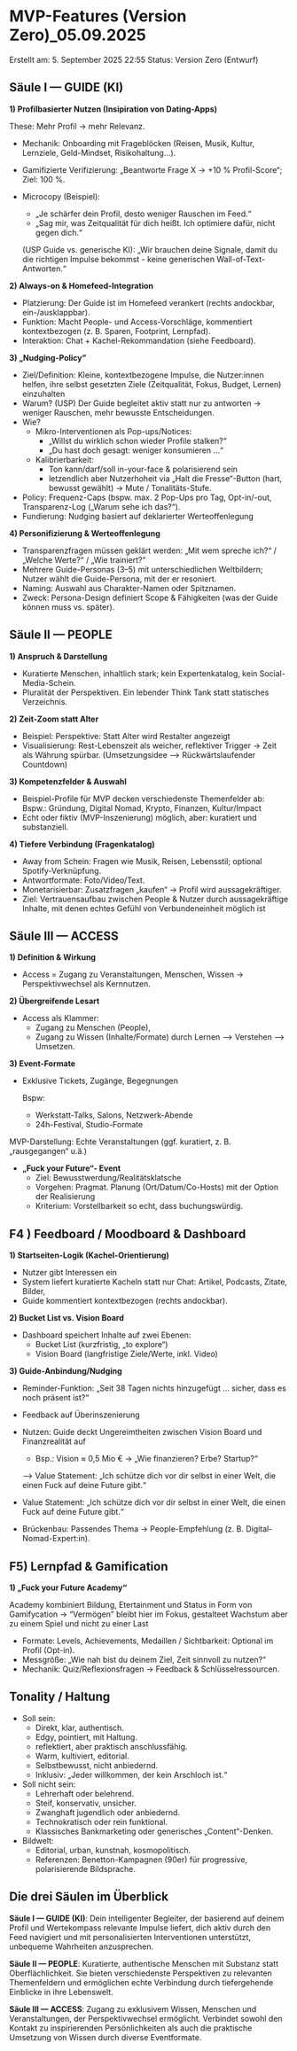 # MVP-Features (Version Zero)_05.09.2025

Erstellt am: 5. September 2025 22:55
Status: Version Zero (Entwurf)

<aside>

# **Säule I — GUIDE (KI)**

**1) Profilbasierter Nutzen (Insipiration von Dating-Apps)**

These: Mehr Profil → mehr Relevanz.

- Mechanik: Onboarding mit Frageblöcken (Reisen, Musik, Kultur, Lernziele, Geld-Mindset, Risikohaltung…).
- Gamifizierte Verifizierung: „Beantworte Frage X → +10 % Profil-Score“; Ziel: 100 %.
- Microcopy (Beispiel):
    - „Je schärfer dein Profil, desto weniger Rauschen im Feed.“
    - „Sag mir, was Zeitqualität für dich heißt. Ich optimiere dafür, nicht gegen dich.“
    
    (USP Guide vs. generische KI): „Wir brauchen deine Signale, damit du die richtigen Impulse bekommst - keine generischen Wall-of-Text-Antworten.“
    

**2) Always-on & Homefeed-Integration**

- Platzierung: Der Guide ist im Homefeed verankert (rechts andockbar, ein-/ausklappbar).
- Funktion: Macht People- und Access-Vorschläge, kommentiert kontextbezogen (z. B. Sparen, Footprint, Lernpfad).
- Interaktion: Chat + Kachel-Rekommandation (siehe Feedboard).

**3) „Nudging-Policy”** 

- Ziel/Definition:
Kleine, kontextbezogene Impulse, die Nutzer:innen helfen, ihre selbst gesetzten Ziele (Zeitqualität, Fokus, Budget, Lernen) einzuhalten
- Warum? (USP)
Der Guide begleitet aktiv statt nur zu antworten → weniger Rauschen, mehr bewusste Entscheidungen.
- Wie?
    - Mikro-Interventionen als Pop-ups/Notices:
        - „Willst du wirklich schon wieder Profile stalken?“
        - „Du hast doch gesagt: weniger konsumieren …“
    - Kalibrierbarkeit:
        - Ton kann/darf/soll in-your-face &  polarisierend sein
        - letzendlich aber Nutzerhoheit via „Halt die Fresse“-Button (hart, bewusst gewählt) → Mute / Tonalitäts-Stufe.
- Policy: Frequenz-Caps (bspw. max. 2 Pop-Ups pro Tag, Opt-in/-out, Transparenz-Log („Warum sehe ich das?“).
- Fundierung: Nudging basiert auf deklarierter Werteoffenlegung

**4) Personifizierung & Werteoffenlegung**

- Transparenzfragen müssen geklärt werden: „Mit wem spreche ich?“ / „Welche Werte?“ / „Wie trainiert?“
- Mehrere Guide-Personas (3–5) mit unterschiedlichen Weltbildern; Nutzer wählt die Guide-Persona, mit der er resoniert.
- Naming: Auswahl aus Charakter-Namen oder Spitznamen.
- Zweck: Persona-Design definiert Scope & Fähigkeiten (was der Guide können muss vs. später).

</aside>

<aside>

# **Säule II — PEOPLE**

**1) Anspruch & Darstellung**

- Kuratierte Menschen, inhaltlich stark; kein Expertenkatalog, kein Social-Media-Schein.
- Pluralität der Perspektiven. Ein lebender Think Tank statt statisches Verzeichnis.

**2) Zeit-Zoom statt Alter**

- Beispiel: Perspektive: Statt Alter wird Restalter angezeigt
- Visualisierung: Rest-Lebenszeit als weicher, reflektiver Trigger → Zeit als Währung spürbar. (Umsetzungsidee —> Rückwärtslaufender Countdown)

**3) Kompetenzfelder & Auswahl**

- Beispiel-Profile für MVP decken verschiedenste Themenfelder ab: Bspw.: Gründung, Digital Nomad, Krypto, Finanzen, Kultur/Impact
- Echt oder fiktiv (MVP-Inszenierung) möglich, aber: kuratiert und substanziell.

**4) Tiefere Verbindung (Fragenkatalog)**

- Away from Schein: Fragen wie Musik, Reisen, Lebensstil; optional Spotify-Verknüpfung.
- Antwortformate: Foto/Video/Text.
- Monetarisierbar: Zusatzfragen „kaufen“ → Profil wird aussagekräftiger.
- Ziel: Vertrauensaufbau zwischen People & Nutzer durch aussagekräftige Inhalte, mit denen echtes Gefühl von Verbundeneinheit möglich ist
</aside>

<aside>

# **Säule III — ACCESS**

**1) Definition & Wirkung**

- Access = Zugang zu Veranstaltungen, Menschen, Wissen → Perspektivwechsel als Kernnutzen.

**2) Übergreifende Lesart**

- Access als Klammer:
    - Zugang zu Menschen (People),
    - Zugang zu Wissen (Inhalte/Formate) durch Lernen —> Verstehen —> Umsetzen.

**3) Event-Formate**

- Exklusive Tickets, Zugänge, Begegnungen
    
    Bspw: 
    
    - Werkstatt-Talks, Salons, Netzwerk-Abende
    - 24h-Festival, Studio-Formate

MVP-Darstellung: Echte Veranstaltungen  (ggf. kuratiert, z. B. „rausgegangen“ u.ä.)

- **„Fuck your Future“- Event**
    - Ziel: Bewusstwerdung/Realitätsklatsche
    - Vorgehen: Pragmat. Planung (Ort/Datum/Co-Hosts) mit der Option der Realisierung
    - Kriterium: Vorstellbarkeit so echt, dass buchungswürdig.
</aside>

<aside>

# **F4 ) Feedboard / Moodboard & Dashboard**

**1) Startseiten-Logik (Kachel-Orientierung)**

- Nutzer gibt Interessen ein
- System liefert kuratierte Kacheln statt nur Chat: Artikel, Podcasts, Zitate, Bilder,
- Guide kommentiert kontextbezogen (rechts andockbar).

**2) Bucket List vs. Vision Board**

- Dashboard speichert Inhalte auf zwei Ebenen:
    - Bucket List (kurzfristig, „to explore“)
    - Vision Board (langfristige Ziele/Werte, inkl. Video)
    

**3) Guide-Anbindung/Nudging**

- Reminder-Funktion: „Seit 38 Tagen nichts hinzugefügt … sicher, dass es noch präsent ist?“
- Feedback auf Überinszenierung
- Nutzen: Guide deckt Ungereimtheiten zwischen Vision Board und Finanzrealität auf
    - Bsp.: Vision ≈ 0,5 Mio € → „Wie finanzieren? Erbe? Startup?“
    
    —> Value Statement: „Ich schütze dich vor dir selbst in einer Welt, die einen Fuck auf deine Future gibt.“
    
- Value Statement: „Ich schütze dich vor dir selbst in einer Welt, die einen Fuck auf deine Future gibt.“
- Brückenbau: Passendes Thema → People-Empfehlung (z. B. Digital-Nomad-Expert:in).
</aside>

<aside>

# **F5) Lernpfad & Gamification**

**1) „Fuck your Future Academy“**

Academy kombiniert Bildung, Etertainment und Status in Form von Gamifycation → “Vermögen” bleibt hier im Fokus, gestalteet Wachstum aber zu einem Spiel und nicht zu einer Last

- Formate: Levels, Achievements, Medaillen / Sichtbarkeit: Optional im Profil (Opt-in).
- Messgröße: „Wie nah bist du deinem Ziel, Zeit sinnvoll zu nutzen?“
- Mechanik: Quiz/Reflexionsfragen → Feedback & Schlüsselressourcen.
</aside>

<aside>

## Tonality / Haltung

- Soll sein:
    - Direkt, klar, authentisch.
    - Edgy, pointiert, mit Haltung.
    - reflektiert, aber praktisch anschlussfähig.
    - Warm, kultiviert, editorial.
    - Selbstbewusst, nicht anbiedernd.
    - Inklusiv: „Jeder willkommen, der kein Arschloch ist.“
- Soll nicht sein:
    - Lehrerhaft oder belehrend.
    - Steif, konservativ, unsicher.
    - Zwanghaft jugendlich oder anbiedernd.
    - Technokratisch oder rein funktional.
    - Klassisches Bankmarketing oder generisches „Content“-Denken.
- Bildwelt:
    - Editorial, urban, kunstnah, kosmopolitisch.
    - Referenzen: Benetton-Kampagnen (90er) für progressive, polarisierende Bildsprache.
</aside>

<aside>

## Die drei Säulen im Überblick

**Säule I — GUIDE (KI)**: Dein intelligenter Begleiter, der basierend auf deinem Profil und Wertekompass relevante Impulse liefert, dich aktiv durch den Feed navigiert und mit personalisierten Interventionen unterstützt, unbequeme Wahrheiten anzusprechen.

**Säule II — PEOPLE**: Kuratierte, authentische Menschen mit Substanz statt Oberflächlichkeit. Sie bieten verschiedenste Perspektiven zu relevanten Themenfeldern und ermöglichen echte Verbindung durch tiefergehende Einblicke in ihre Lebenswelt.

**Säule III — ACCESS**: Zugang zu exklusivem Wissen, Menschen und Veranstaltungen, der Perspektivwechsel ermöglicht. Verbindet sowohl den Kontakt zu inspirierenden Persönlichkeiten als auch die praktische Umsetzung von Wissen durch diverse Eventformate.

</aside>